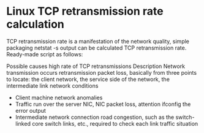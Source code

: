 # Linux TCP retransmission rate calculation

TCP retransmission rate is a manifestation of the network quality, simple packaging netstat -s output can be calculated TCP retransmission rate. Ready-made script as follows:



Possible causes high rate of TCP retransmissions
Description Network transmission occurs retransmission packet loss, basically from three points to locate: the client network, the service side of the network, the intermediate link network conditions

* Client machine network anomalies
* Traffic run over the server NIC, NIC packet loss, attention ifconfig the error output
* Intermediate network connection road congestion, such as the switch-linked core switch links, etc., required to check each link traffic situation